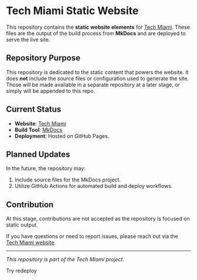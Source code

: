 # Tech Miami Static Website

This repository contains the **static website elements** for [Tech Miami](https://tech-miami.com). These files are the output of the build process from **MkDocs** and are deployed to serve the live site.

## Repository Purpose
This repository is dedicated to the static content that powers the website. It does **not** include the source files or configuration used to generate the site. Those will be made available in a separate repository at a later stage, or simply will be appended to this repo.


## Current Status
- **Website**: [Tech Miami](https://tech-miami.com)
- **Build Tool**: [MkDocs](https://www.mkdocs.org/)
- **Deployment**: Hosted on GitHub Pages.

## Planned Updates
In the future, the repository may:
1. Include source files for the MkDocs project.
2. Utilize GitHub Actions for automated build and deploy workflows.

## Contribution
At this stage, contributions are not accepted as the repository is focused on static output.

If you have questions or need to report issues, please reach out via the [Tech Miami website](https://tech-miami.com).

---

_This repository is part of the Tech Miami project._

Try redeploy 
